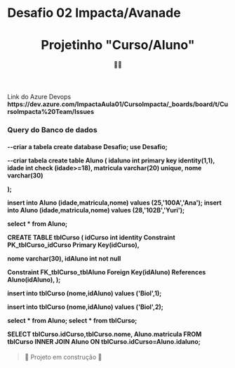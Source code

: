 
# Desafio 02 Impacta/Avanade

<h1 align="center"> Projetinho "Curso/Aluno" </h1>
<header>
🌟🚀

 

</header>
<body>
<label>Link do Azure Devops</label>
 <strong>https://dev.azure.com/ImpactaAula01/CursoImpacta/_boards/board/t/CursoImpacta%20Team/Issues</strong>

 <h3>Query do Banco de dados</h3>
 <h4>
   --criar a tabela
create database Desafio;
use Desafio;
 
--criar tabela
create table Aluno (
	idaluno int primary key identity(1,1),
	idade int check (idade>=18),
	matricula varchar(20) unique,
	nome varchar(30)
	

);
 
insert into Aluno (idade,matricula,nome) values
(25,'100A','Ana');
insert into Aluno (idade,matricula,nome) values
(28,'102B','Yuri');
 
select * from Aluno;


CREATE TABLE tblCurso
(
idCurso int identity
Constraint PK_tblCurso_idCurso
Primary Key(idCurso),

nome varchar(30),
idAluno int not null 

Constraint FK_tblCurso_tblAluno
Foreign Key(idAluno)
References Aluno(idAluno),
);

insert into tblCurso (nome,idAluno) values
('Biol',1);

insert into tblCurso (nome,idAluno) values
('Biol',2);


select * from Aluno;
select * from tblCurso;


SELECT tblCurso.idCurso,tblCurso.nome, Aluno.matricula
FROM tblCurso
INNER JOIN Aluno ON tblCurso.idCurso=Aluno.idaluno;
</h4>


> :construction: Projeto em construção :construction:

